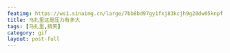 ```yaml
---
featimg: https://ws1.sinaimg.cn/large/7bb8bd97gy1fxj83kcjh9g20dw05knpf.gif
title: 马扎里这是压力有多大
tags: [马扎里,搞笑]
category: gif
layout: post-full
---
```

